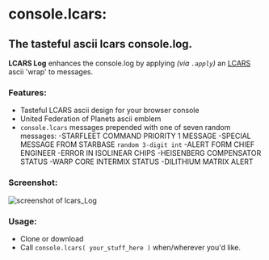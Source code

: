 # console.lcars:
## The tasteful ascii lcars console.log.

**LCARS Log** enhances the console.log by applying *(via `.apply`)* an [LCARS](http://en.wikipedia.org/wiki/LCARS) ascii 'wrap' to messages.

### Features:

- Tasteful LCARS ascii design for your browser console
- United Federation of Planets ascii emblem
- `console.lcars` messages prepended with one of seven random messages:
  -STARFLEET COMMAND PRIORITY 1 MESSAGE
  -SPECIAL MESSAGE FROM STARBASE `random 3-digit int`
  -ALERT FORM CHIEF ENGINEER
  -ERROR IN ISOLINEAR CHIPS
  -HEISENBERG COMPENSATOR STATUS
  -WARP CORE INTERMIX STATUS
  -DILITHIUM MATRIX ALERT

### Screenshot:
![screenshot of lcars_Log](http://i.imgur.com/ctHekKF.png "screenshot of lcars_Log")

### Usage:

- Clone or download
- Call `console.lcars( your_stuff_here )` when/wherever you'd like.
